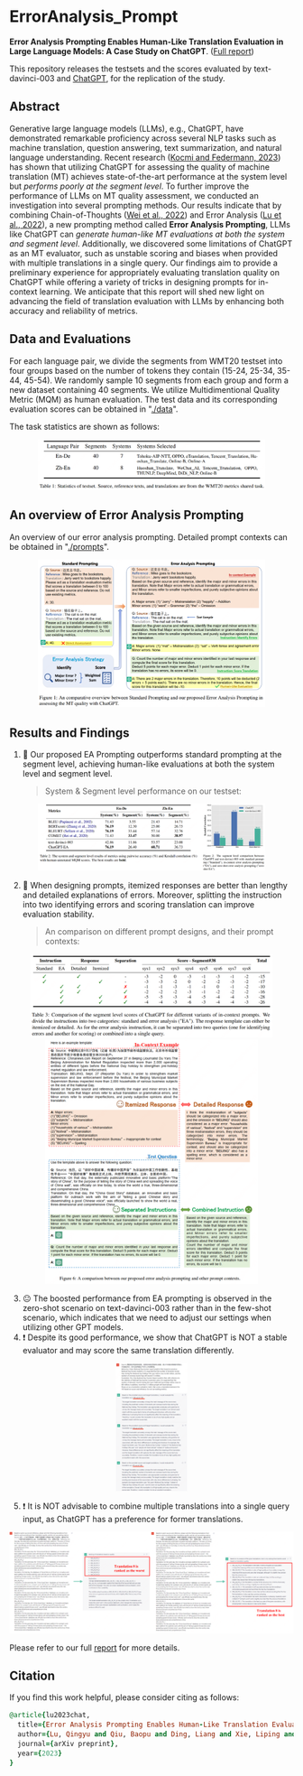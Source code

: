 # ErrorAnalysis_Prompt

<b>Error Analysis Prompting Enables Human-Like Translation Evaluation in Large Language Models: A Case Study on ChatGPT</b>. ([Full report](https://github.com/Coldmist-Lu/ErrorAnalysis_Prompt/blob/main/sources/report.pdf))

This repository releases the testsets and the scores evaluated by text-davinci-003 and [ChatGPT](https://chat.openai.com/chat),  for the replication of the study.

## Abstract

Generative large language models (LLMs), e.g., ChatGPT, have demonstrated remarkable proficiency across several NLP tasks such as machine translation, question answering, text summarization, and natural language understanding. Recent research ([Kocmi and Federmann, 2023](https://arxiv.org/pdf/2302.14520.pdf)) has shown that utilizing ChatGPT for assessing the quality of machine translation (MT) achieves state-of-the-art performance at the system level but *performs poorly at the segment level*. To further improve the performance of LLMs on MT quality assessment, we conducted an investigation into several prompting methods. Our results indicate that by combining Chain-of-Thoughts ([Wei et al., 2022](https://arxiv.org/pdf/2201.11903.pdf)) and Error Analysis ([Lu et al., 2022](https://arxiv.org/pdf/2212.10179.pdf)), a new prompting method called **Error Analysis Prompting**, LLMs like ChatGPT can *generate human-like MT evaluations at both the system and segment level*. Additionally, we discovered some limitations of ChatGPT as an MT evaluator, such as unstable scoring and biases when provided with multiple translations in a single query. Our findings aim to provide a preliminary experience for appropriately evaluating translation quality on ChatGPT while offering a variety of tricks in designing prompts for in-context learning. 
We anticipate that this report will shed new light on advancing the field of translation evaluation with LLMs by enhancing both accuracy and reliability of metrics.

## Data and Evaluations

For each language pair, we divide the segments from WMT20 testset into four groups based on the number of tokens they contain (15-24, 25-34, 35-44, 45-54). We randomly sample 10 segments from each group and form a new dataset containing 40 segments. We utilize Multidimentional Quality Metric (MQM) as human evaluation. The test data and its corresponding evaluation scores can be obtained in "[./data](./data/)".

The task statistics are shown as follows:

<div align="center">
    <img width="80%" alt="image" src="https://github.com/Coldmist-Lu/ErrorAnalysis_Prompt/blob/main/sources/testset.png">
</div>

## An overview of Error Analysis Prompting

An overview of our error analysis prompting. Detailed prompt contexts can be obtained in "[./prompts](./prompts/)".

<div align="center">
    <img width="80%" alt="image" src="https://github.com/Coldmist-Lu/ErrorAnalysis_Prompt/blob/main/sources/overview.png">
</div>



## Results and Findings

1. :slightly_smiling_face: Our proposed EA Prompting outperforms standard prompting at the segment level, achieving human-like evaluations at both the system level and segment level.

   > System & Segment level performance on our testset:

<div align="center">
    <img width="80%" alt="image" src="https://github.com/Coldmist-Lu/ErrorAnalysis_Prompt/blob/main/sources/result.png">
</div>



2. :thinking: When designing prompts, itemized responses are better than lengthy and detailed explanations of errors. Moreover, splitting the instruction into two identifying errors and scoring translation can improve evaluation stability.

   > An comparison on different prompt designs, and their prompt contexts:

<div align="center">
    <img width="85%" alt="image" src="https://github.com/Coldmist-Lu/ErrorAnalysis_Prompt/blob/main/sources/promptcompare.png">
</div>
<div align="center">
    <img width="75%" alt="image" src="https://github.com/Coldmist-Lu/ErrorAnalysis_Prompt/blob/main/sources/promptcontext.png">
</div>




3. :neutral_face: The boosted performance from EA prompting is observed in the zero-shot scenario on text-davinci-003 rather than in the few-shot scenario, which indicates that we need to adjust our settings when utilizing other GPT models.
4. :exclamation: Despite its good performance, we show that ChatGPT is NOT a stable evaluator and may score the same translation differently.

<div align="center">
    <img width="25%" alt="image" src="https://github.com/Coldmist-Lu/ErrorAnalysis_Prompt/blob/main/sources/unstable.png">
</div>

5. :exclamation: It is NOT advisable to combine multiple translations into a single query input, as ChatGPT has a preference for former translations. 

<div align="center">
    <img width="100%" alt="image" src="https://github.com/Coldmist-Lu/ErrorAnalysis_Prompt/blob/main/sources/input%20bias.png">
</div>

Please refer to our full [report](https://github.com/Coldmist-Lu/ErrorAnalysis_Prompt/blob/main/sources/report.pdf) for more details.

## Citation
If you find this work helpful, please consider citing as follows:  

```ruby
@article{lu2023chat,
  title={Error Analysis Prompting Enables Human-Like Translation Evaluation in Large Language Models: A Case Study on ChatGPT},
  author={Lu, Qingyu and Qiu, Baopu and Ding, Liang and Xie, Liping and Tao, Dacheng},
  journal={arXiv preprint},
  year={2023}
}
```

